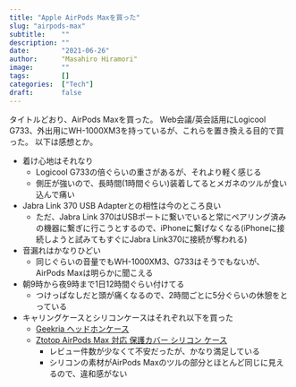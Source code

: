 ```yaml
---
title: "Apple AirPods Maxを買った"
slug: "airpods-max"
subtitle:    ""
description: ""
date:        "2021-06-26"
author:      "Masahiro Hiramori"
image:       ""
tags:        []
categories:  ["Tech"]
draft:       false
---
```


タイトルどおり、AirPods Maxを買った。
Web会議/英会話用にLogicool G733、外出用にWH-1000XM3を持っているが、これらを置き換える目的で買った。
以下は感想とか。

- 着け心地はそれなり
    - Logicool G733の倍ぐらいの重さがあるが、それより軽く感じる
    - 側圧が強いので、長時間(1時間ぐらい)装着してるとメガネのツルが食い込んで痛い
- Jabra Link 370 USB Adapterとの相性は今のところ良い
    - ただ、Jabra Link 370はUSBポートに繋いでいると常にペアリング済みの機器に繋ぎに行こうとするので、iPhoneに繋げなくなる(iPhoneに接続しようと試みてもすぐにJabra Link370に接続が奪われる)
- 音漏れはかなりひどい
    - 同じぐらいの音量でもWH-1000XM3、G733はそうでもないが、AirPods Maxは明らかに聞こえる
- 朝9時から夜9時まで1日12時間ぐらい付けてる
    - つけっぱなしだと頭が痛くなるので、2時間ごとに5分ぐらいの休憩をとっている
- キャリングケースとシリコンケースはそれぞれ以下を買った
    - [Geekria ヘッドホンケース](https://amzn.to/3xT7bOJ)
    - [Ztotop AirPods Max 対応 保護カバー シリコン ケース](https://amzn.to/3jndwOm)
        - レビュー件数が少なくて不安だったが、かなり満足している
        - シリコンの素材がAirPods Maxのツルの部分とほとんど同じに見えるので、違和感がない
